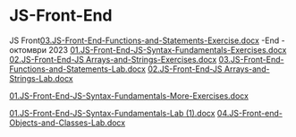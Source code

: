 # JS-Front-End
JS Front[03.JS-Front-End-Functions-and-Statements-Exercise.docx](https://github.com/VasilLozev/JS-Front-End/files/13692840/03.JS-Front-End-Functions-and-Statements-Exercise.docx)
-End - октомври 2023
[01.JS-Front-End-JS-Syntax-Fundamentals-Exercises.docx](https://github.com/VasilLozev/JS-Front-End/files/13589577/01.JS-Front-End-JS-Syntax-Fundamentals-Exercises.docx)
[02.JS-Front-End-JS Arrays-and-Strings-Exercises.docx](https://github.com/VasilLozev/JS-Front-End/files/13676270/02.JS-Front-End-JS.Arrays-and-Strings-Exercises.docx)
[03.JS-Front-End-Functions-and-Statements-Lab.docx](https://github.com/VasilLozev/JS-Front-End/files/13686270/03.JS-Front-End-Functions-and-Statements-Lab.docx)
[02.JS-Front-End-JS Arrays-and-Strings-Lab.docx](https://github.com/VasilLozev/JS-Front-End/files/13649066/02.JS-Front-End-JS.Arrays-and-Strings-Lab.docx)

[01.JS-Front-End-JS-Syntax-Fundamentals-More-Exercises.docx](https://github.com/VasilLozev/JS-Front-End/files/13612865/01.JS-Front-End-JS-Syntax-Fundamentals-More-Exercises.docx)

[01.JS-Front-End-JS-Syntax-Fundamentals-Lab (1).docx](https://github.com/VasilLozev/JS-Front-End/files/13621362/01.JS-Front-End-JS-Syntax-Fundamentals-Lab.1.docx)
[04.JS-Front-end-Objects-and-Classes-Lab.docx](https://github.com/VasilLozev/JS-Front-End/files/13700551/04.JS-Front-end-Objects-and-Classes-Lab.docx)
